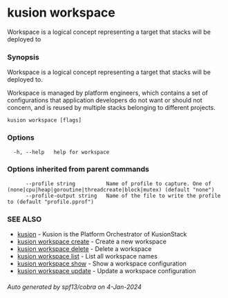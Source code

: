 # kusion workspace

Workspace is a logical concept representing a target that stacks will be deployed to

### Synopsis

Workspace is a logical concept representing a target that stacks will be deployed to.

 Workspace is managed by platform engineers, which contains a set of configurations that application developers do not want or should not concern, and is reused by multiple stacks belonging to different projects.

```
kusion workspace [flags]
```

### Options

```
  -h, --help   help for workspace
```

### Options inherited from parent commands

```
      --profile string          Name of profile to capture. One of (none|cpu|heap|goroutine|threadcreate|block|mutex) (default "none")
      --profile-output string   Name of the file to write the profile to (default "profile.pprof")
```

### SEE ALSO

* [kusion](index.md)	 - Kusion is the Platform Orchestrator of KusionStack
* [kusion workspace create](kusion_workspace_create.md)	 - Create a new workspace
* [kusion workspace delete](kusion_workspace_delete.md)	 - Delete a workspace
* [kusion workspace list](kusion_workspace_list.md)	 - List all workspace names
* [kusion workspace show](kusion_workspace_show.md)	 - Show a workspace configuration
* [kusion workspace update](kusion_workspace_update.md)	 - Update a workspace configuration

###### Auto generated by spf13/cobra on 4-Jan-2024
